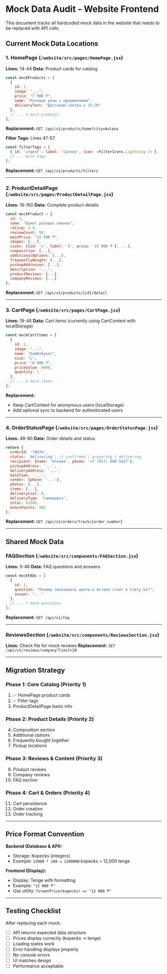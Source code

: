 # Mock Data Audit - Website Frontend

This document tracks all hardcoded mock data in the website that needs to be replaced with API calls.

## **Current Mock Data Locations**

### 1. HomePage (`/website/src/pages/HomePage.jsx`)
**Lines:** 14-44
**Data:** Product cards for catalog
```javascript
const mockProducts = [
  {
    id: 1,
    image: "...",
    price: "7 900 ₸",
    name: "Розовые розы с оформлением",
    deliveryText: "Доставим завтра к 15:30"
  },
  // ... 3 more products
];
```
**Replacement:** `GET /api/v1/products/home?city=Astana`

**Filter Tags:** Lines 47-57
```javascript
const filterTags = [
  { id: 'urgent', label: 'Срочно', icon: <FilterIcons.Lightning /> },
  // ... more tags
];
```
**Replacement:** `GET /api/v1/products/filters`

---

### 2. ProductDetailPage (`/website/src/pages/ProductDetailPage.jsx`)
**Lines:** 18-160
**Data:** Complete product details
```javascript
const mockProduct = {
  id: 1,
  name: "Букет розовых пионов",
  rating: 4.8,
  reviewCount: 58,
  mainPrice: "22 500 ₸",
  images: [...],
  sizes: [{id: 's', label: 'S', price: '15 000 ₸'}, ...],
  composition: [...],
  additionalOptions: [...],
  frequentlyBought: [...],
  pickupAddresses: [...],
  description: "...",
  productReviews: {...},
  companyReviews: {...}
};
```
**Replacement:** `GET /api/v1/products/{id}/detail`

---

### 3. CartPage (`/website/src/pages/CartPage.jsx`)
**Lines:** 18-46
**Data:** Cart items (currently using CartContext with localStorage)
```javascript
const mockCartItems = [
  {
    id: 1,
    image: "...",
    name: "Комбобукет",
    size: "L",
    price: "6 900 ₸",
    priceValue: 6900,
    quantity: 1
  },
  // ... 2 more items
];
```
**Replacement:**
- Keep CartContext for anonymous users (localStorage)
- Add optional sync to backend for authenticated users

---

### 4. OrderStatusPage (`/website/src/pages/OrderStatusPage.jsx`)
**Lines:** 48-80
**Data:** Order details and status
```javascript
return {
  orderId: '70834',
  status: 'delivering', // confirmed | preparing | delivering
  recipient: {name: 'Ксения', phone: '+7 (917) 096-5427'},
  pickupAddress: '...',
  deliveryAddress: '...',
  dateTime: '...',
  sender: {phone: '...'},
  photos: [...],
  items: [...],
  deliveryCost: 0,
  deliveryType: 'Самовывоз',
  total: 43500,
  bonusPoints: 985
};
```
**Replacement:** `GET /api/v1/orders/track/{order_number}`

---

## **Shared Mock Data**

### FAQSection (`/website/src/components/FAQSection.jsx`)
**Lines:** 5-46
**Data:** FAQ questions and answers
```javascript
const mockFAQs = [
  {
    id: 1,
    question: "Почему заказывать цветы в Астане стоит в Cvety.kz?",
    answer: "..."
  },
  // ... 7 more questions
];
```
**Replacement:** `GET /api/v1/faq`

---

### ReviewsSection (`/website/src/components/ReviewsSection.jsx`)
**Lines:** Check file for mock reviews
**Replacement:** `GET /api/v1/reviews/company?limit=20`

---

## **Migration Strategy**

### Phase 1: Core Catalog (Priority 1)
1. ✅ HomePage product cards
2. ✅ Filter tags
3. ProductDetailPage basic info

### Phase 2: Product Details (Priority 2)
4. Composition section
5. Additional options
6. Frequently bought together
7. Pickup locations

### Phase 3: Reviews & Content (Priority 3)
8. Product reviews
9. Company reviews
10. FAQ section

### Phase 4: Cart & Orders (Priority 4)
11. Cart persistence
12. Order creation
13. Order tracking

---

## **Price Format Convention**

**Backend (Database & API):**
- Storage: Kopecks (integers)
- Example: `12000 * 100 = 1200000` kopecks = 12,000 tenge

**Frontend (Display):**
- Display: Tenge with formatting
- Example: `"12 000 ₸"`
- Use utility: `formatPrice(kopecks) => "12 000 ₸"`

---

## **Testing Checklist**

After replacing each mock:
- [ ] API returns expected data structure
- [ ] Prices display correctly (kopecks → tenge)
- [ ] Loading states work
- [ ] Error handling displays properly
- [ ] No console errors
- [ ] UI matches design
- [ ] Performance acceptable